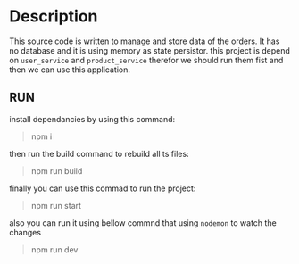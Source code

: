 # Description

This source code is written to manage and store data of the orders. It has no database and it is using memory as state persistor.
this project is depend on `user_service` and `product_service` therefor we should run them fist and then we can use this application.

## RUN

install dependancies by using this command:
> npm i

then run the build command to rebuild all ts files:
> npm run build

finally you can use this commad to run the project:
> npm run start

also you can run it using bellow commnd that using `nodemon` to watch the changes
> npm run dev
